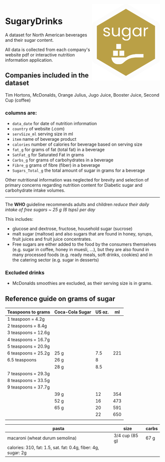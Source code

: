 <img height="250" align="right" src="https://github.com/PythonCoderUnicorn/SugaryDrinks/blob/main/logo/sugar.png">


# SugaryDrinks

A dataset for North American beverages and their sugar content. 

All data is collected from each company's website pdf or interactive nutrition information application.


## Companies included in the dataset
Tim Hortons, McDonalds, Orange Julius, Jugo Juice, Booster Juice, Second Cup (coffee)

### columns are: 
- `data_date` for date of nutrition information
- `country` of website (.com)
- `servSize_ml` serving size in ml 
- `item` name of beverage product
- `calories` number of calories for beverage based on serving size
- `fat_g` for grams of fat (total fat) in a beverage
- `SatFat_g` for Saturated Fat in grams 
- `Carbs_g` for grams of carbohydrates in a beverage
- `Fibre_g` grams of fibre (fiber) in a beverage
- `Sugars_Total_g` the total amount of sugar in grams for a beverage

Other nutritional information was neglected for brevity and selection of primary concerns regarding nutrition content for Diabetic sugar and carbohydrate intake volumes.

---

The **WHO** guideline recommends adults and children *reduce their daily intake of free sugars ~ 25 g (6 tsps) per day*

This includes: 
- glucose and dextrose, fructose, household sugar (sucrose)
- malt sugar (maltose) and also sugars that are found in honey, syrups, fruit juices and fruit juice concentrates. 
- Free sugars are either added to the food by the consumers themselves (e.g. sugar in coffee, honey in muesli, …), but they are also found in many processed foods (e.g. ready meals, soft drinks, cookies) and in the catering sector (e.g. sugar in desserts)




### Excluded drinks
- McDonalds smoothies are excluded, as their serving size is in grams. 

## Reference guide on grams of sugar

| Teaspoons to grams | Coca-Cola Sugar | US oz. | ml |
|--------------------|-----------------|--------|----|
| 1 teaspoon = 4.2g	|
| 2 teaspoons = 8.4g |	
| 3 teaspoons = 12.6g |
| 4 teaspoons = 16.7g |
| 5 teaspoons = 20.9g |
| 6 teaspoons = 25.2g | 25 g | 7.5 | 221 |
| 6.5 teaspoons       | 26 g | 8   |
|                     | 28 g | 8.5 |
| 7 teaspoons = 29.3g |
| 8 teaspoons = 33.5g |
| 9 teaspoons = 37.7g |
|                     | 39 g | 12 | 354 |
|                     | 52 g | 16 | 473 |
|                     | 65 g | 20 | 591 |
|                     |      | 22 | 650 |
|                     |      |    |     |

| pasta  | size |  carbs |
|--------|-------|-------|
| macaroni (wheat durum semolina) | 3/4 cup (85 g) | 67 g |
| calories: 310, fat: 1.5, sat. fat: 0.4g, fiber: 4g, sugar: 2g |








